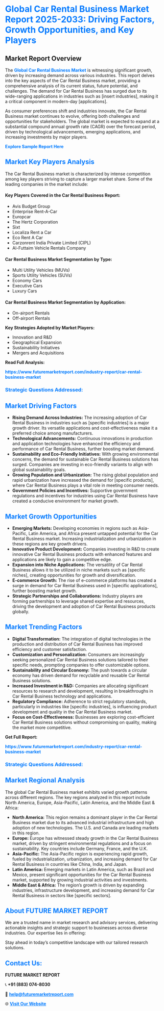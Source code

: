 <h1 style="color: #007BFF;">Global Car Rental Business Market Report 2025-2033: Driving Factors, Growth Opportunities, and Key Players</h1>

<section id="overview">
<h2>Market Report Overview</h2>
<p>The <a href="https://www.futuremarketreport.com/industry-report/car-rental-business-market" style="color: #007BFF; text-decoration: none;"><strong>Global Car Rental Business Market</strong></a> is witnessing significant growth, driven by increasing demand across various industries. This report delves into the key aspects of the Car Rental Business market, providing a comprehensive analysis of its current status, future potential, and challenges. The demand for Car Rental Business has surged due to its wide-ranging applications in industries such as [insert industries], making it a critical component in modern-day [applications].</p>
<p>As consumer preferences shift and industries innovate, the Car Rental Business market continues to evolve, offering both challenges and opportunities for stakeholders. The global market is expected to expand at a substantial compound annual growth rate (CAGR) over the forecast period, driven by technological advancements, emerging applications, and increasing investments by major players.</p>
</section>

<section id="overview">
<p><a href="https://www.futuremarketreport.com/request-sample/reportId=62588" style="color: #007BFF; text-decoration: none;"><strong>Explore Sample Report Here</strong></a></p>
</section>

<section id="key-players">
<h2 style="color: #007BFF;">Market Key Players Analysis</h2>
<p>The Car Rental Business market is characterized by intense competition among key players striving to capture a larger market share. Some of the leading companies in the market include:</p>
<h4>Key Players Covered in the Car Rental Business Report:</h4>
<ul><li>Avis Budget Group</li><li>Enterprise Rent-A-Car</li><li>Europcar</li><li>The Hertz Corporation</li><li>Sixt</li><li>Localiza Rent a Car</li><li>Eco Rent A Car</li><li>Carzonrent India Private Limited (CIPL)</li><li>Al-Futtaim Vehicle Rentals Company</li></ul>
<h4>Car Rental Business Market Segmentation by Type:</h4>
<ul><li>Multi Utility Vehicles (MUVs)</li><li>Sports Utility Vehicles (SUVs)</li><li>Economy Cars</li><li>Executive Cars</li><li>Luxury Cars</li></ul>

<h4>Car Rental Business Market Segmentation by Application:</h4>
<ul><li>On-airport Rentals</li><li>Off-airport Rentals</li></ul>
<p><strong>Key Strategies Adopted by Market Players:</strong></p>
<ul>
<li>Innovation and R&D</li>
<li>Geographical Expansion</li>
<li>Sustainability Initiatives</li>
<li>Mergers and Acquisitions</li>
</ul>
</section>

<section>
<p><strong>Read Full Analysis: </strong></p><a href="https://www.futuremarketreport.com/industry-report/car-rental-business-market" style="color: #007BFF; text-decoration: none;"><strong>https://www.futuremarketreport.com/industry-report/car-rental-business-market</strong></a>
<h3 style="color: #007BFF;">Strategic Questions Addressed:</h3>
</section>

<section id="driving-factors">
<h2 style="color: #007BFF;">Market Driving Factors</h2>
<ul>
<li><strong>Rising Demand Across Industries:</strong> The increasing adoption of Car Rental Business in industries such as [specific industries] is a major growth driver. Its versatile applications and cost-effectiveness make it a preferred choice among manufacturers.</li>
<li><strong>Technological Advancements:</strong> Continuous innovations in production and application technologies have enhanced the efficiency and performance of Car Rental Business, further boosting market demand.</li>
<li><strong>Sustainability and Eco-Friendly Initiatives:</strong> With growing environmental concerns, the demand for sustainable Car Rental Business solutions has surged. Companies are investing in eco-friendly variants to align with global sustainability goals.</li>
<li><strong>Growing Population and Urbanization:</strong> The rising global population and rapid urbanization have increased the demand for [specific products], where Car Rental Business plays a vital role in meeting consumer needs.</li>
<li><strong>Government Policies and Incentives:</strong> Supportive government regulations and incentives for industries using Car Rental Business have created a conducive environment for market growth.</li>
</ul>
</section>

<section id="growth-opportunities">
<h2 style="color: #007BFF;">Market Growth Opportunities</h2>
<ul>
<li><strong>Emerging Markets:</strong> Developing economies in regions such as Asia-Pacific, Latin America, and Africa present untapped potential for the Car Rental Business market. Increasing industrialization and urbanization in these regions are key growth drivers.</li>
<li><strong>Innovative Product Development:</strong> Companies investing in R&D to create innovative Car Rental Business products with enhanced features and applications are likely to gain a competitive edge.</li>
<li><strong>Expansion into Niche Applications:</strong> The versatility of Car Rental Business allows it to be utilized in niche markets such as [specific niches], creating opportunities for growth and diversification.</li>
<li><strong>E-commerce Growth:</strong> The rise of e-commerce platforms has created a surge in demand for Car Rental Business used in [specific applications], further boosting market growth.</li>
<li><strong>Strategic Partnerships and Collaborations:</strong> Industry players are forming partnerships to leverage shared expertise and resources, driving the development and adoption of Car Rental Business products globally.</li>
</ul>
</section>

<section id="trending-factors">
<h2 style="color: #007BFF;">Market Trending Factors</h2>
<ul>
<li><strong>Digital Transformation:</strong> The integration of digital technologies in the production and distribution of Car Rental Business has improved efficiency and customer satisfaction.</li>
<li><strong>Customization and Personalization:</strong> Consumers are increasingly seeking personalized Car Rental Business solutions tailored to their specific needs, prompting companies to offer customizable options.</li>
<li><strong>Sustainability and Circular Economy:</strong> The push towards a circular economy has driven demand for recyclable and reusable Car Rental Business solutions.</li>
<li><strong>Increased Investment in R&D:</strong> Companies are allocating significant resources to research and development, resulting in breakthroughs in Car Rental Business technology and applications.</li>
<li><strong>Regulatory Compliance:</strong> Adherence to strict regulatory standards, particularly in industries like [specific industries], is influencing product development and quality in the Car Rental Business market.</li>
<li><strong>Focus on Cost-Effectiveness:</strong> Businesses are exploring cost-efficient Car Rental Business solutions without compromising on quality, making the market more competitive.</li>
</ul>
</section>

<section>
<p><strong>Get Full Report: </strong></p><a href="https://www.futuremarketreport.com/industry-report/car-rental-business-market" style="color: #007BFF; text-decoration: none;"><strong>https://www.futuremarketreport.com/industry-report/car-rental-business-market</strong></a>
<h3 style="color: #007BFF;">Strategic Questions Addressed:</h3>
</section>


<section id="regional-analysis">
<h2 style="color: #007BFF;">Market Regional Analysis</h2>
<p>The global Car Rental Business market exhibits varied growth patterns across different regions. The key regions analyzed in this report include North America, Europe, Asia-Pacific, Latin America, and the Middle East & Africa:</p>
<ul>
<li><strong>North America:</strong> This region remains a dominant player in the Car Rental Business market due to its advanced industrial infrastructure and high adoption of new technologies. The U.S. and Canada are leading markets in this region.</li>
<li><strong>Europe:</strong> Europe has witnessed steady growth in the Car Rental Business market, driven by stringent environmental regulations and a focus on sustainability. Key countries include Germany, France, and the U.K.</li>
<li><strong>Asia-Pacific:</strong> The Asia-Pacific region is experiencing rapid growth, fueled by industrialization, urbanization, and increasing demand for Car Rental Business in countries like China, India, and Japan.</li>
<li><strong>Latin America:</strong> Emerging markets in Latin America, such as Brazil and Mexico, present significant opportunities for the Car Rental Business market, supported by growing industrial activities and investments.</li>
<li><strong>Middle East & Africa:</strong> The region’s growth is driven by expanding industries, infrastructure development, and increasing demand for Car Rental Business in sectors like [specific sectors].</li>
</ul>
</section>

<footer>
<h2 style="color: #007BFF;">About FUTURE MARKET REPORT</h2>
<p>We are a trusted name in market research and advisory services, delivering actionable insights and strategic support to businesses across diverse industries. Our expertise lies in offering:</p>

<p>Stay ahead in today’s competitive landscape with our tailored research solutions.</p>

<h2 style="color: #007BFF;">Contact Us:</h2>
<p><strong>FUTURE MARKET REPORT</strong></p>
<p>📞 <strong>+91 (883) 074-8030</strong></p>
<p>📧 <strong><a href="mailto:help@futuremarketreport.com" style="color: #007BFF;">help@futuremarketreport.com</a></strong></p>
<p>🌐 <strong><a href="https://www.futuremarketreport.com/" style="color: #007BFF;">Visit Our Website</a></strong></p>
</footer>
